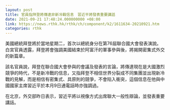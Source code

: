 ```yaml
---
layout: post
title: 官員指拜登將傳達非新冷戰信息　習近平將發表重要講話
date: 2021-09-21 17:48:24.000000000 +08:00
link: https://news.rthk.hk/rthk/ch/component/k2/1611634-20210921.htm
categories: rthk
---
```


美國總統拜登將於當地星期二，首次以總統身分在第76屆聯合國大會發表演說。白宮官員透露，拜登將會強調美國結束於阿富汗的軍事參與後，將揭開密集式外交的新篇章。

該名官員說，拜登在聯合國大會參與的會議及發表的言論，將傳達現在是大國激烈競爭的時代，不是新冷戰的信息，又指拜登不相信世界分裂成不同集團並出現新冷戰的見解，而是相信有密集式、具原則的競爭，不會陷入衝突，這個信息在他與中國國家主席習近平於本月9日通電話時亦強調過。

在北京，外交部昨日表示，習近平將以視像方式出席聯大一般性辯論，並發表重要講話。

